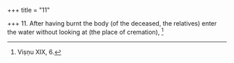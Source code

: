+++
title = "11"

+++
11. After having burnt the body (of the deceased, the relatives) enter the water without looking at (the place of cremation), [^8] 


[^8]:  Viṣṇu XIX, 6.
